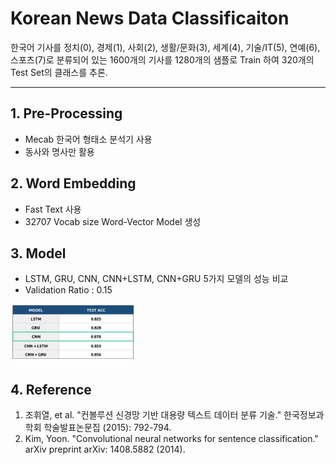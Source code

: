 # Korean News Data Classificaiton

한국어 기사를 정치(0), 경제(1), 사회(2), 생활/문화(3), 세계(4), 기술/IT(5), 연예(6), 스포츠(7)로 분류되어 있는 1600개의 기사를 1280개의 샘플로 Train 하여 320개의 Test Set의 클래스를 추론.

----

## 1. Pre-Processing
- Mecab 한국어 형태소 분석기 사용
- 동사와 명사만 활용

## 2. Word Embedding
- Fast Text 사용
- 32707 Vocab size Word-Vector Model 생성

## 3. Model
- LSTM, GRU, CNN, CNN+LSTM, CNN+GRU 5가지 모델의 성능 비교
- Validation Ratio : 0.15
<img src="./img/modelEvaluation.png" style="width: 200px;">

## 4. Reference
1. 조휘열, et al. "컨볼루션 신경망 기반 대용량 텍스트 데이터 분류 기술." 한국정보과학회 학술발표논문집 (2015): 792-794.
2. Kim, Yoon. "Convolutional neural networks for sentence classification." arXiv preprint arXiv: 1408.5882 (2014).
